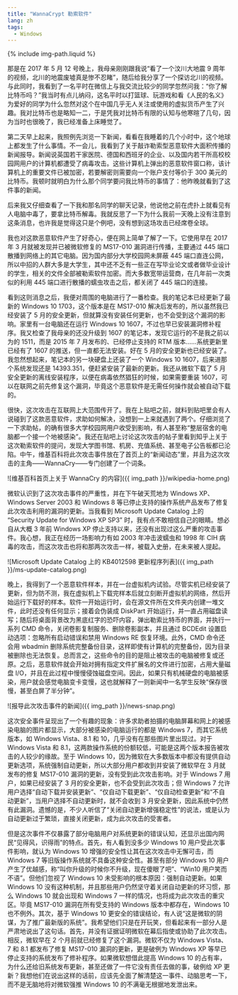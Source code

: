 ```yaml
---
title: "WannaCrypt 勒索软件"
lang: zh
tags:
  - Windows
---
```

{% include img-path.liquid %}

那是在 2017 年 5 月 12 号晚上，我母亲刚刚跟我说“看了一个汶川大地震 9 周年的视频，北川的地震废墟真是惨不忍睹”，随后给我分享了一个探访北川的视频。与此同时，我看到了一名平时在微信上与我交流比较少的同学忽然问我：“你了解比特币吗？”我当时有点儿纳闷，这名平时以打篮球、玩游戏和看《人民的名义》为爱好的同学为什么忽然对这个在中国几乎无人关注或使用的虚拟货币产生了兴趣。我对比特币也是略知一二，于是凭我对比特币有限的认知与他寒暄了几句，因为当时也很晚了，我已经准备上床睡觉了。

第二天早上起来，我照例先浏览一下新闻，看看在我睡着的几个小时中，这个地球上都发生了什么事情。不一会儿，我看到了关于敲诈勒索型恶意软件大面积传播的新闻报导。新闻说英国若干家医院、德国和西班牙的企业、以及国内若干所高校校园网用户的计算机都遭受了病毒攻击。这些计算机上弹出的恶意软件窗口称，该计算机上的重要文件已被加密，若要解密则需要向一个账户支付等价于 300 美元的比特币。我顿时就明白为什么那个同学要问我比特币的事情了：他昨晚就看到了这件事的新闻。

后来我又仔细查看了一下我和那名同学的聊天记录，他说他之前在虎扑上就看见有人电脑中毒了，要拿比特币解毒。我就反思了一下为什么我前一天晚上没有注意到这条消息，也许我是觉得这只是个例吧，没有想到这场攻击已经席卷全球。

我也对这款恶意软件产生了好奇心，便在网上简单了解了一下。它使用早在 2017 年 3 月就被发现并已被微软修复的 MS17-010 漏洞进行传播，主要通过 445 端口散播到网络上的其它电脑。因为国内部分大学校园网未屏蔽 445 端口直连公网，所以中招的人群大多是大学生，其中还不乏有一些正在写毕业论文或者做毕业设计的学生，相关的文件全部被勒索软件加密。而大多数宽带运营商，在几年前一次类似的利用 445 端口进行散播的蠕虫攻击之后，都关闭了 445 端口的连接。

看到这则消息之后，我便对周围的电脑进行了一番检查。我的笔记本已经更新了最新的 Windows 10 1703，这个版本是在 MS17-010 解决后发布的，所以虽然我已经安装了 5 月的安全更新，但就算没有安装任何更新，也不会受到这个漏洞的影响。家里有一台电脑还在运行 Windows 10 1607，不过也早已安装漏洞修补程序。我又检查了我母亲的还没升级到 1607 的笔记本，发现它运行的不是我之前以为的 1511，而是 2015 年 7 月发布的、已经停止支持的 RTM 版本……系统更新里已经有了 1607 的推送，但一直都无法安装。好在 5 月的安全更新也已经安装了。我忽然想起来，笔记本的另一块硬盘上还装了一个 Windows 10 1607，后来进那个系统发现还是 14393.351，便赶紧安装了最新的更新。我还从微软下载了 5 月安全更新的离线安装程序，以便在病毒依然猖狂的时候，如果需要重装 1607，可以在联网之前先修复这个漏洞，毕竟这个恶意软件是无需任何操作就会被自动下载的。

很快，这次攻击在互联网上大范围传开了。我在上贴吧之前，就料到贴吧里会有人说碰到了这款恶意软件，求助如何解决，没想到一上来就遇到了两个。仔细浏览了一下求助帖，的确有很多大学校园网用户收受到影响，有人甚至称“整层宿舍的电脑都一个接一个地被感染”。我还在贴吧上讨论这次攻击的帖子里看到知乎上关于这次勒索软件的提问，发现大学图书馆、机房、充值系统、甚至电子公告板都已沦陷。中午，维基百科将此次攻击事件放在了首页上的“新闻动态”里，并且为这次攻击的主角——WannaCry——专门创建了一个词条。

![维基百科首页上关于 WannaCry 的内容]({{ img_path }}/wikipedia-home.png)

微软认识到了这次攻击事件的严重性，并在下午破天荒地为 Windows XP、Windows Server 2003 和 Windows 8 等已停止支持的操作系统产品发布了修复此次攻击利用的漏洞的更新。当我看到 Microsoft Update Catalog 上的 “Security Update for Windows XP SP3” 时，我有点不敢相信自己的眼睛。想必自从大概 3 年前 Windows XP 停止支持以来，还没有出现过这么严重的攻击事件。我心想，我正在经历一场影响力有如 2003 年冲击波蠕虫和 1998 年 CIH 病毒的攻击，而这次攻击也将和那两次攻击一样，被载入史册，在未来被人提起。

![Microsoft Update Catalog 上的 KB4012598 更新程序列表]({{ img_path }}/ms-update-catalog.png)

晚上，我得到了一个恶意软件样本，并在一台虚拟机内试验。尽管实机已经安装了更新，但为防不测，我在虚拟机上下载完样本后就立刻断开虚拟机的网络，然后开始运行下载好的样本。软件一开始运行时，会在源文件所在文件夹内创建一堆文件，此时还没有任何显示；接着会伪装成 DiskPart 开始运行，并一直占用磁盘读写；随后将桌面背景改为黑底红字的恐吓内容，弹出勒索比特币的界面，并执行一系列 CMD 命令，关闭卷影复制服务、删除卷影副本，并且通过 BCDEdit 设置启动选项：忽略所有启动错误和禁用 Windows RE 恢复环境。此外，CMD 命令还会用 wbadmin 删除系统完整备份目录，这样即使有计算机的完整备份，因为目录被删除也无法恢复。总而言之，这些命令的目的是阻止被攻击的电脑被修复或还原。之后，恶意软件就会开始对拥有指定文件扩展名的文件进行加密，占用大量磁盘 I/O，并且在此过程中慢慢侵蚀磁盘空间。因此，如果只有机械硬盘的电脑被感染，用户就会感觉电脑变卡变慢，这也就解释了一则新闻中一名学生反映“保存很慢，甚至白屏了半分钟”。

![报导此次攻击事件的新闻]({{ img_path }}/news-snap.png)

这次安全事件呈现出了一个有趣的现象：许多求助者拍摄的电脑屏幕和网上的被感染电脑的图片都显示，大部分被感染的电脑运行的都是 Windows 7，而其它系统版本，如 Windows Vista、8.1 和 10，几乎没有在那些图片里出现过。对于 Windows Vista 和 8.1，这两款操作系统的份额较低，可能是这两个版本报告被攻击的人较少的缘故。至于 Windows 10，因为微软在大多数版本中都没有提供自动更新选项，系统强制自动更新，所以大部分用户都收到并安装了微软早在 3 月就发布的修复 MS17-010 漏洞的更新，没有受到此次攻击影响。对于 Windows 7 用户，如果已经安装了 3 月的安全更新，也不会受到此次攻击；但 Windows 7 允许用户选择“自动下载并安装更新”、“仅自动下载更新”、“仅自动检查更新”和“不自动更新”，当用户选择不自动更新时，就不会收到 3 月安全更新，因此系统中仍然有此漏洞。遗憾的是，不少人听信了“关闭自动更新增强稳定性”的说法，或是认为自动更新过于繁琐，直接关闭更新，成为此次攻击的受害者。

但是这次事件不仅暴露了部分电脑用户对系统更新的错误认知，还显示出国内网民“见得风，识得雨”的特点。首先，有人看到没多少 Windows 10 用户受此次事件影响，就认为 Windows 10 增强的安全性让其在这次攻击中无懈可击，而 Windows 7 等旧版操作系统就不具备这种安全性。甚至有部分 Windows 10 用户产生了优越感，称“叫你升级的时候你不升级，现在傻眼了吧”、“Win10 用户笑而不语”。但他们忽视了 Windows 10 未受影响的根本原因：强制自动更新。如果 Windows 10 没有这种机制，并且那些用户仍然坚守着关闭自动更新的坏习惯，那么 Windows 10 就会出现和 Windows 7 一样的情况，也将成为此次攻击的重灾区。毕竟 MS17-010 漏洞在所有受支持的 Windows 版本中都存在，Windows 10 也不例外。其次，基于 Windows 10 更安全的错误结论，有人说“这是微软的阴谋，为了推广最新版的系统”。我希望他们只是在开玩笑，但看起来有一部分人是严肃地说出了这句话。首先，并没有证据证明微软在幕后指使或协助了此次攻击。相反，微软早在 2 个月前就已经修复了这个漏洞。微软不仅为 Windows Vista、7 和 8.1 都发布了修复 MS17-010 漏洞的更新，更是破例为 Windows XP 等早已停止支持的系统发布了修补程序。如果微软想借此提高 Windows 10 的占有率，为什么还给旧系统发布更新，甚至还做了一件它没有责任去做的事，破例给 XP 更新？我想他们在说出这样的话前，应该先全面了解清楚这一事件、动脑思考一下，而不是无脑地将对微软强推 Windows 10 的不满毫无根据地发泄出来。
